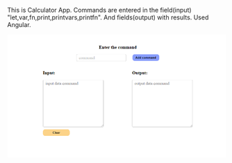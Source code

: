 This is Calculator App. Commands are entered in the field(input) "let,var,fn,print,printvars,printfn". And fields(output) with results.
Used Angular.


![This is an image](https://github.com/leraleraLL/Calculator_with_field/blob/master/calc.png?raw=true)

